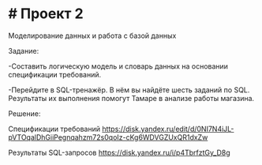 # # Проект 2
Моделирование данных и работа с базой данных

Задание:

-Cоставить логическую модель и словарь данных на основании спецификации требований.

-Перейдите в SQL-тренажёр. В нём вы найдёте шесть заданий по SQL. Результаты их выполнения помогут Тамаре в анализе работы магазина.

Решение:

Спецификации требований https://disk.yandex.ru/edit/d/0NI7N4iJL-pVTOqalDhGiiPegnqahzm72s0qoIz-cKg6WDVGZUxQR1dxZw

Результаты SQL-запросов https://disk.yandex.ru/i/p4TbrfztGy_D8g

